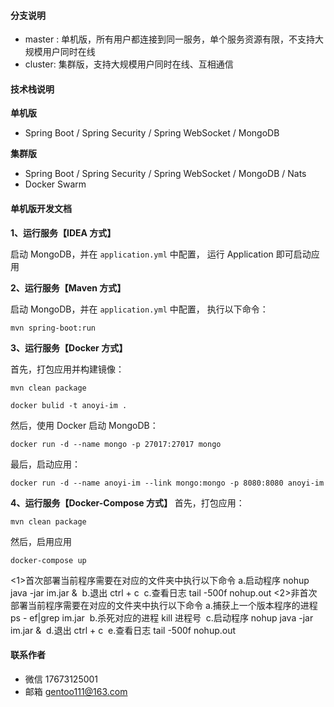 #### 分支说明

- master : 单机版，所有用户都连接到同一服务，单个服务资源有限，不支持大规模用户同时在线
- cluster: 集群版，支持大规模用户同时在线、互相通信

#### 技术栈说明

**单机版**

- Spring Boot / Spring Security / Spring WebSocket / MongoDB

**集群版**

- Spring Boot / Spring Security / Spring WebSocket / MongoDB / Nats
- Docker Swarm

#### 单机版开发文档

**1、运行服务【IDEA 方式】**

启动 MongoDB，并在 `application.yml` 中配置， 运行 Application 即可启动应用

**2、运行服务【Maven 方式】**

启动 MongoDB，并在 `application.yml` 中配置， 执行以下命令：
```
mvn spring-boot:run
```

**3、运行服务【Docker 方式】**

首先，打包应用并构建镜像：
```
mvn clean package

docker bulid -t anoyi-im .
```

然后，使用 Docker 启动 MongoDB：
```
docker run -d --name mongo -p 27017:27017 mongo
```

最后，启动应用：
```
docker run -d --name anoyi-im --link mongo:mongo -p 8080:8080 anoyi-im
```

**4、运行服务【Docker-Compose 方式】**
首先，打包应用：
```
mvn clean package
```

然后，启用应用
```
docker-compose up
```

<1>首次部署当前程序需要在对应的文件夹中执行以下命令
a.启动程序 nohup java -jar im.jar & 
b.退出 ctrl + c 
c.查看日志 tail -500f nohup.out
<2>非首次部署当前程序需要在对应的文件夹中执行以下命令
a.捕获上一个版本程序的进程 ps - ef|grep im.jar 
b.杀死对应的进程 kill 进程号 
c.启动程序 nohup java -jar im.jar & 
d.退出 ctrl + c 
e.查看日志 tail -500f nohup.out

#### 联系作者
- 微信 17673125001
- 邮箱 gentoo111@163.com
